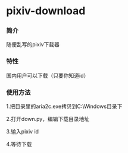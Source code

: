 # pixiv-download

### 简介

随便乱写的pixiv下载器

### 特性

国内用户可以下载（只要你知道id）

### 使用方法

1.把目录里的aria2c.exe拷贝到C:\Windows目录下

2.打开down.py，编辑下载目录地址

3.输入pixiv id

4.等待下载